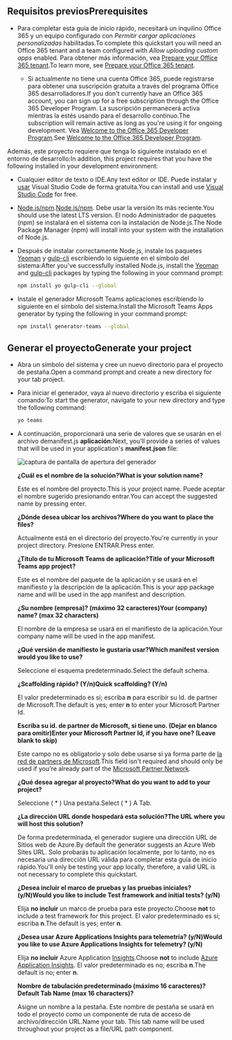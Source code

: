 ## <a name="prerequisites"></a><span data-ttu-id="23a23-101">Requisitos previos</span><span class="sxs-lookup"><span data-stu-id="23a23-101">Prerequisites</span></span>

- <span data-ttu-id="23a23-102">Para completar esta guía de inicio rápido, necesitará un inquilino Office 365 y un equipo configurado con *Permitir cargar aplicaciones personalizadas* habilitadas.</span><span class="sxs-lookup"><span data-stu-id="23a23-102">To complete this quickstart you will need an Office 365 tenant and a team configured with *Allow uploading custom apps* enabled.</span></span> <span data-ttu-id="23a23-103">Para obtener más información, vea [Prepare your Office 365 tenant](~/concepts/build-and-test/prepare-your-o365-tenant.md).</span><span class="sxs-lookup"><span data-stu-id="23a23-103">To learn more, see [Prepare your Office 365 tenant](~/concepts/build-and-test/prepare-your-o365-tenant.md).</span></span>

  - <span data-ttu-id="23a23-104">Si actualmente no tiene una cuenta Office 365, puede registrarse para obtener una suscripción gratuita a través del programa Office 365 desarrolladores.</span><span class="sxs-lookup"><span data-stu-id="23a23-104">If you don't currently have an Office 365 account, you can sign up for a free subscription through the Office 365 Developer Program.</span></span> <span data-ttu-id="23a23-105">La suscripción permanecerá activa mientras la estés usando para el desarrollo continuo.</span><span class="sxs-lookup"><span data-stu-id="23a23-105">The subscription will remain active as long as you're using it for ongoing development.</span></span> <span data-ttu-id="23a23-106">Vea [Welcome to the Office 365 Developer Program](/office/developer-program/microsoft-365-developer-program).</span><span class="sxs-lookup"><span data-stu-id="23a23-106">See [Welcome to the Office 365 Developer Program](/office/developer-program/microsoft-365-developer-program).</span></span>

<span data-ttu-id="23a23-107">Además, este proyecto requiere que tenga lo siguiente instalado en el entorno de desarrollo:</span><span class="sxs-lookup"><span data-stu-id="23a23-107">In addition, this project requires that you have the following installed in your development environment:</span></span>

- <span data-ttu-id="23a23-108">Cualquier editor de texto o IDE.</span><span class="sxs-lookup"><span data-stu-id="23a23-108">Any text editor or IDE.</span></span> <span data-ttu-id="23a23-109">Puede instalar y [usar](https://code.visualstudio.com/download) Visual Studio Code de forma gratuita.</span><span class="sxs-lookup"><span data-stu-id="23a23-109">You can install and use [Visual Studio Code](https://code.visualstudio.com/download) for free.</span></span>

- <span data-ttu-id="23a23-110">[Node.js/npm](https://nodejs.org/en/).</span><span class="sxs-lookup"><span data-stu-id="23a23-110">[Node.js/npm](https://nodejs.org/en/).</span></span> <span data-ttu-id="23a23-111">Debe usar la versión lts más reciente.</span><span class="sxs-lookup"><span data-stu-id="23a23-111">You should use the latest LTS version.</span></span> <span data-ttu-id="23a23-112">El nodo Administrador de paquetes (npm) se instalará en el sistema con la instalación de Node.js.</span><span class="sxs-lookup"><span data-stu-id="23a23-112">The Node Package Manager (npm) will install into your system with the installation of Node.js.</span></span>

- <span data-ttu-id="23a23-113">Después de instalar correctamente Node.js, instale los paquetes [Yeoman](https://yeoman.io/) y [gulp-cli](https://www.npmjs.com/package/gulp-cli) escribiendo lo siguiente en el símbolo del sistema:</span><span class="sxs-lookup"><span data-stu-id="23a23-113">After you've successfully installed Node.js, install the [Yeoman](https://yeoman.io/) and [gulp-cli](https://www.npmjs.com/package/gulp-cli) packages by typing the following in your command prompt:</span></span>

    ```bash
    npm install yo gulp-cli --global
    ```

- <span data-ttu-id="23a23-114">Instale el generador Microsoft Teams aplicaciones escribiendo lo siguiente en el símbolo del sistema:</span><span class="sxs-lookup"><span data-stu-id="23a23-114">Install the Microsoft Teams Apps generator by typing the following in your command prompt:</span></span>

    ```bash
    npm install generator-teams --global
    ```

## <a name="generate-your-project"></a><span data-ttu-id="23a23-115">Generar el proyecto</span><span class="sxs-lookup"><span data-stu-id="23a23-115">Generate your project</span></span>

- <span data-ttu-id="23a23-116">Abra un símbolo del sistema y cree un nuevo directorio para el proyecto de pestaña.</span><span class="sxs-lookup"><span data-stu-id="23a23-116">Open a command prompt and create a new directory for your tab project.</span></span>

- <span data-ttu-id="23a23-117">Para iniciar el generador, vaya al nuevo directorio y escriba el siguiente comando:</span><span class="sxs-lookup"><span data-stu-id="23a23-117">To start the generator, navigate to your new directory and type the following command:</span></span>

    ```bash
    yo teams
    ```

- <span data-ttu-id="23a23-118">A continuación, proporcionará una serie de valores que se usarán en el archivo demanifest.js **aplicación:**</span><span class="sxs-lookup"><span data-stu-id="23a23-118">Next, you'll provide a series of values that will be used in your application's **manifest.json** file:</span></span>

    ![captura de pantalla de apertura del generador](/microsoftteams/platform/assets/images/tab-images/teamsTabScreenshot.PNG)

    <span data-ttu-id="23a23-120">**¿Cuál es el nombre de la solución?**</span><span class="sxs-lookup"><span data-stu-id="23a23-120">**What is your solution name?**</span></span>

    <span data-ttu-id="23a23-121">Este es el nombre del proyecto.</span><span class="sxs-lookup"><span data-stu-id="23a23-121">This is your project name.</span></span> <span data-ttu-id="23a23-122">Puede aceptar el nombre sugerido presionando entrar.</span><span class="sxs-lookup"><span data-stu-id="23a23-122">You can accept the suggested name by pressing enter.</span></span>

    <span data-ttu-id="23a23-123">**¿Dónde desea ubicar los archivos?**</span><span class="sxs-lookup"><span data-stu-id="23a23-123">**Where do you want to place the files?**</span></span>

    <span data-ttu-id="23a23-124">Actualmente está en el directorio del proyecto.</span><span class="sxs-lookup"><span data-stu-id="23a23-124">You're currently in your project directory.</span></span> <span data-ttu-id="23a23-125">Presione ENTRAR.</span><span class="sxs-lookup"><span data-stu-id="23a23-125">Press enter.</span></span>

    <span data-ttu-id="23a23-126">**¿Título de tu Microsoft Teams de aplicación?**</span><span class="sxs-lookup"><span data-stu-id="23a23-126">**Title of your Microsoft Teams app project?**</span></span>

    <span data-ttu-id="23a23-127">Este es el nombre del paquete de la aplicación y se usará en el manifiesto y la descripción de la aplicación.</span><span class="sxs-lookup"><span data-stu-id="23a23-127">This is your app package name and will be used in the app manifest and description.</span></span>

    <span data-ttu-id="23a23-128">**¿Su nombre (empresa)? (máximo 32 caracteres)**</span><span class="sxs-lookup"><span data-stu-id="23a23-128">**Your (company) name? (max 32 characters)**</span></span>

    <span data-ttu-id="23a23-129">El nombre de la empresa se usará en el manifiesto de la aplicación.</span><span class="sxs-lookup"><span data-stu-id="23a23-129">Your company name will be used in the app manifest.</span></span>

    <span data-ttu-id="23a23-130">**¿Qué versión de manifiesto le gustaría usar?**</span><span class="sxs-lookup"><span data-stu-id="23a23-130">**Which manifest version would you like to use?**</span></span>

    <span data-ttu-id="23a23-131">Seleccione el esquema predeterminado.</span><span class="sxs-lookup"><span data-stu-id="23a23-131">Select the default schema.</span></span>

    <span data-ttu-id="23a23-132">**¿Scaffolding rápido? (Y/n)**</span><span class="sxs-lookup"><span data-stu-id="23a23-132">**Quick scaffolding? (Y/n)**</span></span>

    <span data-ttu-id="23a23-133">El valor predeterminado es sí; escriba **n** para escribir su Id. de partner de Microsoft.</span><span class="sxs-lookup"><span data-stu-id="23a23-133">The default is yes; enter **n** to enter your Microsoft Partner Id.</span></span>

    <span data-ttu-id="23a23-134">**Escriba su id. de partner de Microsoft, si tiene uno. (Dejar en blanco para omitir)**</span><span class="sxs-lookup"><span data-stu-id="23a23-134">**Enter your Microsoft Partner Id, if you have one? (Leave blank to skip)**</span></span>

    <span data-ttu-id="23a23-135">Este campo no es obligatorio y solo debe usarse si ya forma parte de [la red de partners de Microsoft](https://partner.microsoft.com).</span><span class="sxs-lookup"><span data-stu-id="23a23-135">This field isn't required and should only be used if you're already part of the [Microsoft Partner Network](https://partner.microsoft.com).</span></span>

    <span data-ttu-id="23a23-136">**¿Qué desea agregar al proyecto?**</span><span class="sxs-lookup"><span data-stu-id="23a23-136">**What do you want to add to your project?**</span></span>

    <span data-ttu-id="23a23-137">Seleccione ( &ast; ) Una pestaña.</span><span class="sxs-lookup"><span data-stu-id="23a23-137">Select ( &ast; ) A Tab.</span></span>

    <span data-ttu-id="23a23-138">**¿La dirección URL donde hospedará esta solución?**</span><span class="sxs-lookup"><span data-stu-id="23a23-138">**The URL where you will host this solution?**</span></span>

    <span data-ttu-id="23a23-139">De forma predeterminada, el generador sugiere una dirección URL de Sitios web de Azure.</span><span class="sxs-lookup"><span data-stu-id="23a23-139">By default the generator suggests an Azure Web Sites URL.</span></span> <span data-ttu-id="23a23-140">Solo probarás tu aplicación localmente, por lo tanto, no es necesaria una dirección URL válida para completar esta guía de inicio rápido.</span><span class="sxs-lookup"><span data-stu-id="23a23-140">You'll only be testing your app locally, therefore, a valid URL is not necessary to complete this quickstart.</span></span>

    <span data-ttu-id="23a23-141">**¿Desea incluir el marco de pruebas y las pruebas iniciales? (y/N)**</span><span class="sxs-lookup"><span data-stu-id="23a23-141">**Would you like to include Test framework and initial tests? (y/N)**</span></span>

    <span data-ttu-id="23a23-142">Elija **no incluir** un marco de prueba para este proyecto.</span><span class="sxs-lookup"><span data-stu-id="23a23-142">Choose **not** to include a test framework for this project.</span></span> <span data-ttu-id="23a23-143">El valor predeterminado es sí; escriba **n**.</span><span class="sxs-lookup"><span data-stu-id="23a23-143">The default is yes; enter **n**.</span></span>

    <span data-ttu-id="23a23-144">**¿Desea usar Azure Applications Insights para telemetría? (y/N)**</span><span class="sxs-lookup"><span data-stu-id="23a23-144">**Would you like to use Azure Applications Insights for telemetry? (y/N)**</span></span>

    <span data-ttu-id="23a23-145">Elija **no incluir** Azure Application [Insights](/azure/azure-monitor/app/app-insights-overview).</span><span class="sxs-lookup"><span data-stu-id="23a23-145">Choose **not** to include [Azure Application Insights](/azure/azure-monitor/app/app-insights-overview).</span></span> <span data-ttu-id="23a23-146">El valor predeterminado es no; escriba **n**.</span><span class="sxs-lookup"><span data-stu-id="23a23-146">The default is no; enter **n**.</span></span>

    <span data-ttu-id="23a23-147">**Nombre de tabulación predeterminado (máximo 16 caracteres)?**</span><span class="sxs-lookup"><span data-stu-id="23a23-147">**Default Tab Name (max 16 characters)?**</span></span>

    <span data-ttu-id="23a23-148">Asigne un nombre a la pestaña. Este nombre de pestaña se usará en todo el proyecto como un componente de ruta de acceso de archivo/dirección URL.</span><span class="sxs-lookup"><span data-stu-id="23a23-148">Name your tab. This tab name will be used throughout your project as a file/URL path component.</span></span>
